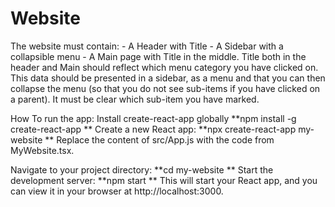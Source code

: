 # Website
The website must contain:  - A Header with Title - A Sidebar with a collapsible menu - A Main page with Title in the middle. Title both in the header and Main should reflect which menu category you have clicked on.
This data should be presented in a sidebar, as a menu and that you can then collapse the menu
(so that you do not see sub-items if you have clicked on a parent). It must be clear which sub-item you have marked.

How To run the app:
Install create-react-app globally 
**npm install -g create-react-app
**
Create a new React app:
**npx create-react-app my-website
**
Replace the content of src/App.js with the code from MyWebsite.tsx.

Navigate to your project directory:
**cd my-website
**
Start the development server:
**npm start
**
This will start your React app, and you can view it in your browser at http://localhost:3000.
